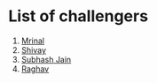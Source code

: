 # List of challengers
1. [Mrinal](https://github.com/mrinal1224)
2. [Shivay](https://github.com/shivaylamba)
3. [Subhash Jain](https://github.com/subhashjain010)
4. [Raghav](https://github.com/raghavdhingra)
